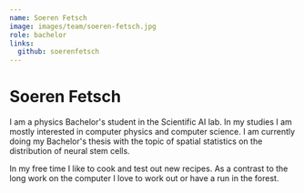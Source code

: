 ```yaml
---
name: Soeren Fetsch
image: images/team/soeren-fetsch.jpg
role: bachelor
links:
  github: soerenfetsch
---
```


# Soeren Fetsch

I am a physics Bachelor's student in the Scientific AI lab. In my studies I am mostly interested
in computer physics and computer science. I am currently doing my Bachelor's thesis with the topic of spatial statistics
on the distribution of neural stem cells.

In my free time I like to cook and test out new recipes. As a contrast to the long work on the computer I love to work out or have a run in the forest.
